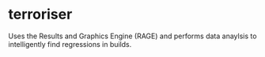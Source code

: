 # terroriser
Uses the Results and Graphics Engine (RAGE) and performs data anaylsis to intelligently find regressions in builds.
